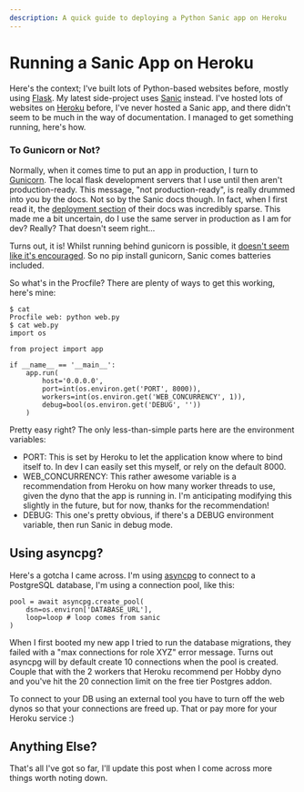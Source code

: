 ```yaml
---
description: A quick guide to deploying a Python Sanic app on Heroku
---
```


# Running a Sanic App on Heroku

Here's the context; I've built lots of Python-based websites before, mostly using
[Flask](http://flask.pocoo.org/). My latest side-project uses
[Sanic](http://sanic.readthedocs.io/en/latest/) instead. I've hosted lots of websites on
[Heroku](https://heroku.com) before, I've never hosted a Sanic app, and there didn't
seem to be much in the way of documentation. I managed to get something running, here's
how.

### To Gunicorn or Not?

Normally, when it comes time to put an app in production, I turn to
[Gunicorn](http://gunicorn.org/). The local flask development servers that I use until
then aren't production-ready. This message, "not production-ready", is really drummed
into you by the docs. Not so by the Sanic docs though. In fact, when I first read it,
the [deployment section](http://sanic.readthedocs.io/en/latest/sanic/deploying.html) of
their docs was incredibly sparse. This made me a bit uncertain, do I use the same server
in production as I am for dev? Really? That doesn't seem right...

Turns out, it is! Whilst running behind gunicorn is possible, it
[doesn't seem like it's encouraged](https://github.com/channelcat/sanic/issues/61#issuecomment-255982541).
So no pip install gunicorn, Sanic comes batteries included.

So what's in the Procfile? There are plenty of ways to get this working, here's mine:

```
$ cat
Procfile web: python web.py
$ cat web.py
import os

from project import app

if __name__ == '__main__':
    app.run(
        host='0.0.0.0',
        port=int(os.environ.get('PORT', 8000)),
        workers=int(os.environ.get('WEB_CONCURRENCY', 1)),
        debug=bool(os.environ.get('DEBUG', ''))
    )
```

Pretty easy right? The only less-than-simple parts here are the environment variables:

- PORT: This is set by Heroku to let the application know where to bind itself to. In
  dev I can easily set this myself, or rely on the default 8000.
- WEB_CONCURRENCY: This rather awesome variable is a recommendation from Heroku on how
  many worker threads to use, given the dyno that the app is running in. I'm
  anticipating modifying this slightly in the future, but for now, thanks for the
  recommendation!
- DEBUG: This one's pretty obvious, if there's a DEBUG environment variable, then run
  Sanic in debug mode.

## Using asyncpg?

Here's a gotcha I came across. I'm using
[asyncpg](https://github.com/MagicStack/asyncpg) to connect to a PostgreSQL database,
I'm using a connection pool, like this:

```
pool = await asyncpg.create_pool(
    dsn=os.environ['DATABASE_URL'],
    loop=loop # loop comes from sanic
)
```

When I first booted my new app I tried to run the database migrations, they failed with
a "max connections for role XYZ" error message. Turns out asyncpg will by default create
10 connections when the pool is created. Couple that with the 2 workers that Heroku
recommend per Hobby dyno and you've hit the 20 connection limit on the free tier
Postgres addon.

To connect to your DB using an external tool you have to turn off the web dynos so that
your connections are freed up. That or pay more for your Heroku service :)

## Anything Else?

That's all I've got so far, I'll update this post when I come across more things worth
noting down.
